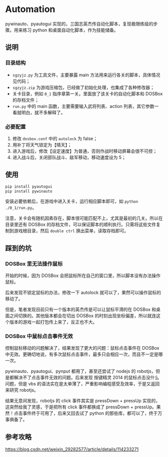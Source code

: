 # Automation
pywinauto、pyautogui 实现的，三国志英杰传自动化脚本，复现极限练级的步骤。用来练习 python 和桌面自动化脚本，作为技能储备。

## 说明

### 目录结构
- `sgzyjz.py` 为工具文件，主要暴露 main 方法用来运行各关的脚本，具体情况见代码；
- `sgzyjz.zip` 为游戏压缩包，已经做了初始化处理，也集成了各种修改器；
- 关卡目录，例如 `0_1` 指序章第一关。里面放了该关卡的自动化脚本和 DOSBox 的存档文件；
- `run.py` 中的 main 函数，主要需要输入武将列表、action 列表，其它参数一看就明白，就不多解释了。

### 必要配置
1. 修改 `dosbox.conf` 中的 `autolock` 为 false；
2. 用补丁将天气锁定为【晴天】；
3. 进入游戏后，修改【设定速度】为普通，否则作战时移动屏幕会很不可控；
4. 进入战斗后，关闭部队战斗、敌军移动，移动速度设为 5；

## 使用
```bash
pip install pyautogui
pip install pywinauto
```
安装必要依赖后，在游戏中进入关卡，运行相应脚本即可，如 `python ./0_1/run.py`。

注意，关卡会有随机因素存在，脚本很可能匹配不上，尤其是最初的几关。所以在目录里还有 DOSBox 的存档文件，可以保证脚本的顺利执行。只需将这些文件复制到游戏根目录，然后 `double ctrl` 换出菜单，读取存档即可。

## 踩到的坑

### DOSBox 里无法操作鼠标
开始的时候，因为 DOSBox 会把鼠标所在自己的窗口里，所以脚本没有办法操作鼠标。

后来发现不锁定鼠标的办法，修改一下 autolock 就可以了，果然可以操作鼠标的移动了。

但是，笔者发现目前只有一个版本的英杰传是可以让鼠标平滑的在 DOSBox 和桌面之间切换的。其他版本都会在切出 DOSBox 的时刻出现坐标偏差，所以就连这个版本的游戏一起打包传上来了，反正也不大。

### DOSBox 中鼠标点击事件无效

控制鼠标移动的问题解决了，结果发现了更大的问题：鼠标点击事件在 DOSBox 中无效。更确切地说，有多次鼠标点击事件，最多只会相应一次，而且不一定是哪一次。

pywinauto、pyautogui、pynput 都用了，甚至还尝试了 nodejs 的 robotjs，但是都解决不了点击事件无效的问题。后来发现 按键精灵 2014 的鼠标点击没什么问题，但是 vbs 的语法实在是太单薄了，严重影响编程感受及效率，于是又返回来研究 robotjs。

结果无意间发现，robotjs 的 click 事件其实是 pressDown + pressUp 实现的，这突然给我了灵感，于是把所有 click 事件都换成了 pressDown + pressUp。果然！点击事件终于可用了，后来又回去试了 python 的那些库，都可以了，终于万事俱备了。

## 参考攻略
https://blog.csdn.net/weixin_29282577/article/details/114233271